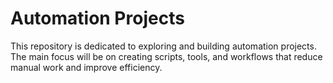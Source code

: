 # Automation Projects

This repository is dedicated to exploring and building automation projects.  
The main focus will be on creating scripts, tools, and workflows that reduce manual work and improve efficiency.
